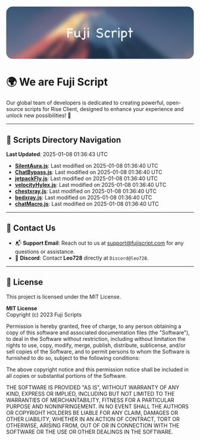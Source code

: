 ![Banner](.github/b.webp)

# 🌍 **We are Fuji Script**

Our global team of developers is dedicated to creating powerful, open-source scripts for Rise Client, designed to enhance your experience and unlock new possibilities! 🌟

---
<!-- SCRIPTS_NAVIGATION_START -->
## 📂 **Scripts Directory Navigation**

**Last Updated**: 2025-01-08 01:36:43 UTC

- **[SilentAura.js](scripts/SilentAura.js)**: Last modified on 2025-01-08 01:36:40 UTC
- **[ChatBypass.js](scripts/ChatBypass.js)**: Last modified on 2025-01-08 01:36:40 UTC
- **[jetpackFly.js](scripts/jetpackFly.js)**: Last modified on 2025-01-08 01:36:40 UTC
- **[velocityHylex.js](scripts/velocityHylex.js)**: Last modified on 2025-01-08 01:36:40 UTC
- **[chestxray.js](scripts/chestxray.js)**: Last modified on 2025-01-08 01:36:40 UTC
- **[bedxray.js](scripts/bedxray.js)**: Last modified on 2025-01-08 01:36:40 UTC
- **[chatMacro.js](scripts/chatMacro.js)**: Last modified on 2025-01-08 01:36:40 UTC

<!-- SCRIPTS_NAVIGATION_END -->

---

## 💬 **Contact Us**  
- 📬 **Support Email**: Reach out to us at [support@fujiscript.com](mailto:support@fujiscript.com) for any questions or assistance.  
- 💬 **Discord**: Contact **Leo728** directly at `Discord@leo728`.

---

## 📜 **License**

This project is licensed under the MIT License.  

**MIT License**  
Copyright (c) 2023 Fuji Scripts  

Permission is hereby granted, free of charge, to any person obtaining a copy of this software and associated documentation files (the "Software"), to deal in the Software without restriction, including without limitation the rights to use, copy, modify, merge, publish, distribute, sublicense, and/or sell copies of the Software, and to permit persons to whom the Software is furnished to do so, subject to the following conditions:  

The above copyright notice and this permission notice shall be included in all copies or substantial portions of the Software.  

THE SOFTWARE IS PROVIDED "AS IS", WITHOUT WARRANTY OF ANY KIND, EXPRESS OR IMPLIED, INCLUDING BUT NOT LIMITED TO THE WARRANTIES OF MERCHANTABILITY, FITNESS FOR A PARTICULAR PURPOSE AND NONINFRINGEMENT. IN NO EVENT SHALL THE AUTHORS OR COPYRIGHT HOLDERS BE LIABLE FOR ANY CLAIM, DAMAGES OR OTHER LIABILITY, WHETHER IN AN ACTION OF CONTRACT, TORT OR OTHERWISE, ARISING FROM, OUT OF OR IN CONNECTION WITH THE SOFTWARE OR THE USE OR OTHER DEALINGS IN THE SOFTWARE.  

